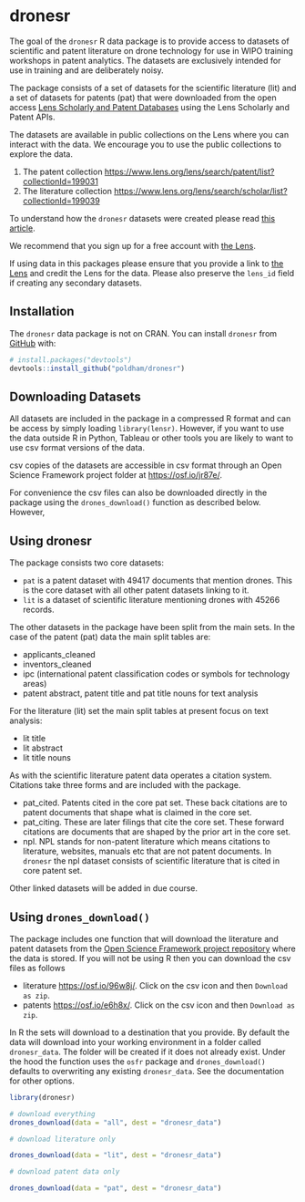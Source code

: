 
<!-- README.md is generated from README.Rmd. Please edit that file -->

# dronesr

<!-- badges: start -->
<!-- badges: end -->

The goal of the `dronesr` R data package is to provide access to
datasets of scientific and patent literature on drone technology for use
in WIPO training workshops in patent analytics. The datasets are
exclusively intended for use in training and are deliberately noisy.

The package consists of a set of datasets for the scientific literature
(lit) and a set of datasets for patents (pat) that were downloaded from
the open access [Lens Scholarly and Patent
Databases](https://www.lens.org/) using the Lens Scholarly and Patent
APIs.

The datasets are available in public collections on the Lens where you
can interact with the data. We encourage you to use the public
collections to explore the data.

1.  The patent collection
    <https://www.lens.org/lens/search/patent/list?collectionId=199031>
2.  The literature collection
    <https://www.lens.org/lens/search/scholar/list?collectionId=199039>

To understand how the `dronesr` datasets were created please read [this
article](https://poldham.github.io/dronesr/articles/creating_dronesr.html).

We recommend that you sign up for a free account with [the
Lens](https://www.lens.org/).

If using data in this packages please ensure that you provide a link to
[the Lens](https://www.lens.org/) and credit the Lens for the data.
Please also preserve the `lens_id` field if creating any secondary
datasets.

## Installation

The `dronesr` data package is not on CRAN. You can install `dronesr`
from [GitHub](https://github.com/) with:

``` r
# install.packages("devtools")
devtools::install_github("poldham/dronesr")
```

## Downloading Datasets

All datasets are included in the package in a compressed R format and
can be access by simply loading `library(lensr)`. However, if you want
to use the data outside R in Python, Tableau or other tools you are
likely to want to use csv format versions of the data.

csv copies of the datasets are accessible in csv format through an Open
Science Framework project folder at <https://osf.io/jr87e/>.

For convenience the csv files can also be downloaded directly in the
package using the `drones_download()` function as described below.
However,

## Using dronesr

The package consists two core datasets:

-   `pat` is a patent dataset with 49417 documents that mention drones.
    This is the core dataset with all other patent datasets linking to
    it.
-   `lit` is a dataset of scientific literature mentioning drones with
    45266 records.

The other datasets in the package have been split from the main sets. In
the case of the patent (pat) data the main split tables are:

-   applicants_cleaned
-   inventors_cleaned
-   ipc (international patent classification codes or symbols for
    technology areas)
-   patent abstract, patent title and pat title nouns for text analysis

For the literature (lit) set the main split tables at present focus on
text analysis:

-   lit title
-   lit abstract
-   lit title nouns

As with the scientific literature patent data operates a citation
system. Citations take three forms and are included with the package.

-   pat_cited. Patents cited in the core pat set. These back citations
    are to patent documents that shape what is claimed in the core set.
-   pat_citing. These are later filings that cite the core set. These
    forward citations are documents that are shaped by the prior art in
    the core set.
-   npl. NPL stands for non-patent literature which means citations to
    literature, websites, manuals etc that are not patent documents. In
    `dronesr` the npl dataset consists of scientific literature that is
    cited in core patent set.

Other linked datasets will be added in due course.

## Using `drones_download()`

The package includes one function that will download the literature and
patent datasets from the [Open Science Framework project
repository](https://osf.io/jr87e/) where the data is stored. If you will
not be using R then you can download the csv files as follows

-   literature <https://osf.io/96w8j/>. Click on the csv icon and then
    `Download as zip`.
-   patents <https://osf.io/e6h8x/>. Click on the csv icon and then
    `Download as zip`.

In R the sets will download to a destination that you provide. By
default the data will download into your working environment in a folder
called `dronesr_data`. The folder will be created if it does not already
exist. Under the hood the function uses the `osfr` package and
`drones_download()` defaults to overwriting any existing `dronesr_data`.
See the documentation for other options.

``` r
library(dronesr)

# download everything
drones_download(data = "all", dest = "dronesr_data")

# download literature only

drones_download(data = "lit", dest = "dronesr_data")

# download patent data only

drones_download(data = "pat", dest = "dronesr_data")
```
